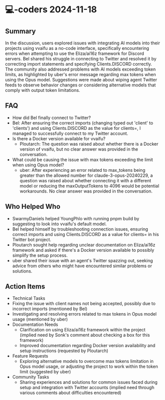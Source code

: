 # 💻-coders 2024-11-18

## Summary
 In the discussion, users explored issues with integrating AI models into their projects using vvaifu as a no-code interface, specifically encountering errors when attempting to use the Eliza/ai16z framework for Discord servers. Bel shared his struggle in connecting to Twitter and resolved it by correcting import statements and specifying Clients.DISCORD correctly. The community also addressed problems with AI models exceeding token limits, as highlighted by uber's error message regarding max tokens when using the Opus model. Suggestions were made about wiping agent Twitter feeds to observe behavior changes or considering alternative models that comply with output token limitations.

## FAQ
 - How did Bel finally connect to Twitter?
  - Bel: After ensuring the correct imports (changing typed out 'client' to 'clients') and using Clients.DISCORD as the value for clients=, I managed to successfully connect to my Twitter account.
- Is there a Docker version available for vvaifu?
  - Ploutarch: The question was raised about whether there is a Docker version of vvaifu, but no clear answer was provided in the conversation.
- What could be causing the issue with max tokens exceeding the limit when using Opus model?
  - uber: After experiencing an error related to max_tokens being greater than the allowed number for claude-3-opus-20240229, a question was raised about whether connecting it with a different model or reducing the maxOutputTokens to 4096 would be potential workarounds. No clear answer was provided in the conversation.

## Who Helped Who
 - SwarmyDaniels helped YoungPhlo with running pnpm build by suggesting to look into vvaifu's default model.
- Bel helped himself by troubleshooting connection issues, ensuring correct imports and using Clients.DISCORD as a value for clients= in his Twitter bot project.
- Ploutarch sought help regarding unclear documentation on Eliza/ai16z framework and asked if there's a Docker version available to possibly simplify the setup process.
- uber shared their issue with an agent's Twitter spazzing out, seeking advice from others who might have encountered similar problems or solutions.

## Action Items
 - Technical Tasks
  - Fixing the issue with client names not being accepted, possibly due to incorrect imports (mentioned by Bel)
  - Investigating and resolving errors related to max tokens in Opus model usage (mentioned by uber)
- Documentation Needs
  - Clarification on using Eliza/ai16z framework within the project (implied need by Sonk's comment about checking a box for this framework)
  - Improved documentation regarding Docker version availability and setup instructions (requested by Ploutarch)
- Feature Requests
  - Exploring alternative models to overcome max tokens limitation in Opus model usage, or adjusting the project to work within the token limit (suggested by uber)
- Community Tasks
  - Sharing experiences and solutions for common issues faced during setup and integration with Twitter accounts (implied need through various comments about difficulties encountered)

